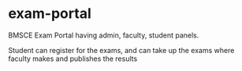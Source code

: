 # exam-portal
BMSCE Exam Portal having admin, faculty, student panels.

Student can register for the exams, and can take up the exams where faculty makes and publishes the results
